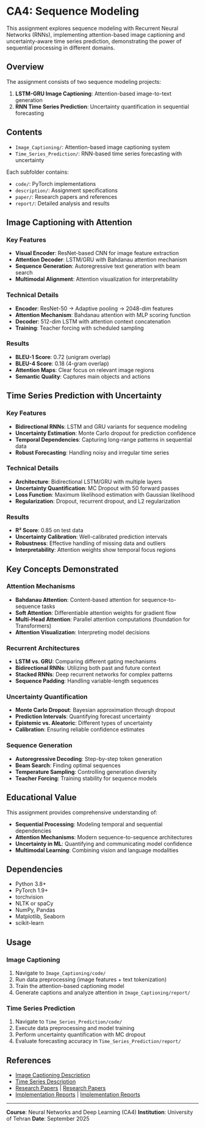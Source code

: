 # CA4: Sequence Modeling

This assignment explores sequence modeling with Recurrent Neural Networks (RNNs), implementing attention-based image captioning and uncertainty-aware time series prediction, demonstrating the power of sequential processing in different domains.

## Overview

The assignment consists of two sequence modeling projects:

1. **LSTM-GRU Image Captioning**: Attention-based image-to-text generation
2. **RNN Time Series Prediction**: Uncertainty quantification in sequential forecasting

## Contents

- `Image_Captioning/`: Attention-based image captioning system
- `Time_Series_Prediction/`: RNN-based time series forecasting with uncertainty

Each subfolder contains:

- `code/`: PyTorch implementations
- `description/`: Assignment specifications
- `paper/`: Research papers and references
- `report/`: Detailed analysis and results

## Image Captioning with Attention

### Key Features

- **Visual Encoder**: ResNet-based CNN for image feature extraction
- **Attention Decoder**: LSTM/GRU with Bahdanau attention mechanism
- **Sequence Generation**: Autoregressive text generation with beam search
- **Multimodal Alignment**: Attention visualization for interpretability

### Technical Details

- **Encoder**: ResNet-50 → Adaptive pooling → 2048-dim features
- **Attention Mechanism**: Bahdanau attention with MLP scoring function
- **Decoder**: 512-dim LSTM with attention context concatenation
- **Training**: Teacher forcing with scheduled sampling

### Results

- **BLEU-1 Score**: 0.72 (unigram overlap)
- **BLEU-4 Score**: 0.18 (4-gram overlap)
- **Attention Maps**: Clear focus on relevant image regions
- **Semantic Quality**: Captures main objects and actions

## Time Series Prediction with Uncertainty

### Key Features

- **Bidirectional RNNs**: LSTM and GRU variants for sequence modeling
- **Uncertainty Estimation**: Monte Carlo dropout for prediction confidence
- **Temporal Dependencies**: Capturing long-range patterns in sequential data
- **Robust Forecasting**: Handling noisy and irregular time series

### Technical Details

- **Architecture**: Bidirectional LSTM/GRU with multiple layers
- **Uncertainty Quantification**: MC Dropout with 50 forward passes
- **Loss Function**: Maximum likelihood estimation with Gaussian likelihood
- **Regularization**: Dropout, recurrent dropout, and L2 regularization

### Results

- **R² Score**: 0.85 on test data
- **Uncertainty Calibration**: Well-calibrated prediction intervals
- **Robustness**: Effective handling of missing data and outliers
- **Interpretability**: Attention weights show temporal focus regions

## Key Concepts Demonstrated

### Attention Mechanisms

- **Bahdanau Attention**: Content-based attention for sequence-to-sequence tasks
- **Soft Attention**: Differentiable attention weights for gradient flow
- **Multi-Head Attention**: Parallel attention computations (foundation for Transformers)
- **Attention Visualization**: Interpreting model decisions

### Recurrent Architectures

- **LSTM vs. GRU**: Comparing different gating mechanisms
- **Bidirectional RNNs**: Utilizing both past and future context
- **Stacked RNNs**: Deep recurrent networks for complex patterns
- **Sequence Padding**: Handling variable-length sequences

### Uncertainty Quantification

- **Monte Carlo Dropout**: Bayesian approximation through dropout
- **Prediction Intervals**: Quantifying forecast uncertainty
- **Epistemic vs. Aleatoric**: Different types of uncertainty
- **Calibration**: Ensuring reliable confidence estimates

### Sequence Generation

- **Autoregressive Decoding**: Step-by-step token generation
- **Beam Search**: Finding optimal sequences
- **Temperature Sampling**: Controlling generation diversity
- **Teacher Forcing**: Training stability for sequence models

## Educational Value

This assignment provides comprehensive understanding of:

- **Sequential Processing**: Modeling temporal and sequential dependencies
- **Attention Mechanisms**: Modern sequence-to-sequence architectures
- **Uncertainty in ML**: Quantifying and communicating model confidence
- **Multimodal Learning**: Combining vision and language modalities

## Dependencies

- Python 3.8+
- PyTorch 1.9+
- torchvision
- NLTK or spaCy
- NumPy, Pandas
- Matplotlib, Seaborn
- scikit-learn

## Usage

### Image Captioning

1. Navigate to `Image_Captioning/code/`
2. Run data preprocessing (image features + text tokenization)
3. Train the attention-based captioning model
4. Generate captions and analyze attention in `Image_Captioning/report/`

### Time Series Prediction

1. Navigate to `Time_Series_Prediction/code/`
2. Execute data preprocessing and model training
3. Perform uncertainty quantification with MC dropout
4. Evaluate forecasting accuracy in `Time_Series_Prediction/report/`

## References

- [Image Captioning Description](Image_Captioning/description/)
- [Time Series Description](Time_Series_Prediction/description/)
- [Research Papers](Image_Captioning/paper/) | [Research Papers](Time_Series_Prediction/paper/)
- [Implementation Reports](Image_Captioning/report/) | [Implementation Reports](Time_Series_Prediction/report/)

---

**Course**: Neural Networks and Deep Learning (CA4)
**Institution**: University of Tehran
**Date**: September 2025
